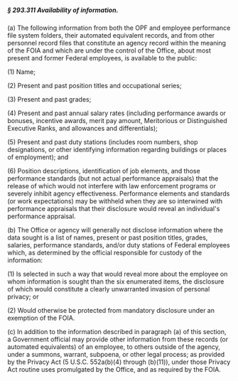 ##### § 293.311 Availability of information. #####

(a) The following information from both the OPF and employee performance file system folders, their automated equivalent records, and from other personnel record files that constitute an agency record within the meaning of the FOIA and which are under the control of the Office, about most present and former Federal employees, is available to the public:

(1) Name;

(2) Present and past position titles and occupational series;

(3) Present and past grades;

(4) Present and past annual salary rates (including performance awards or bonuses, incentive awards, merit pay amount, Meritorious or Distinguished Executive Ranks, and allowances and differentials);

(5) Present and past duty stations (includes room numbers, shop designations, or other identifying information regarding buildings or places of employment); and

(6) Position descriptions, identification of job elements, and those performance standards (but not actual performance appraisals) that the release of which would not interfere with law enforcement programs or severely inhibit agency effectiveness. Performance elements and standards (or work expectations) may be withheld when they are so interwined with performance appraisals that their disclosure would reveal an individual's performance appraisal.

(b) The Office or agency will generally not disclose information where the data sought is a list of names, present or past position titles, grades, salaries, performance standards, and/or duty stations of Federal employees which, as determined by the official responsible for custody of the information:

(1) Is selected in such a way that would reveal more about the employee on whom information is sought than the six enumerated items, the disclosure of which would constitute a clearly unwarranted invasion of personal privacy; or

(2) Would otherwise be protected from mandatory disclosure under an exemption of the FOIA.

(c) In addition to the information described in paragraph (a) of this section, a Government official may provide other information from these records (or automated equivalents) of an employee, to others outside of the agency, under a summons, warrant, subpoena, or other legal process; as provided by the Privacy Act (5 U.S.C. 552a(b)(4) through (b)(11)), under those Privacy Act routine uses promulgated by the Office, and as required by the FOIA.